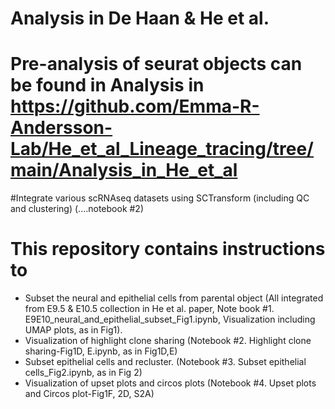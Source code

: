 # Analysis in De Haan & He et al.

# Pre-analysis of seurat objects can be found in Analysis in https://github.com/Emma-R-Andersson-Lab/He_et_al_Lineage_tracing/tree/main/Analysis_in_He_et_al


#Integrate various scRNAseq datasets using SCTransform (including QC and clustering) (....notebook #2)

# This repository contains instructions to

- Subset the neural and epithelial cells from parental object (All integrated from E9.5 & E10.5 collection in He et al. paper,
  Note book #1. E9E10_neural_and_epithelial_subset_Fig1.ipynb, Visualization including UMAP plots, as in Fig1).
- Visualization of highlight clone sharing (Notebook #2. Highlight clone sharing-Fig1D, E.ipynb, as in Fig1D,E)
- Subset epithelial cells and recluster. (Notebook #3. Subset epithelial cells_Fig2.ipynb, as in Fig 2)
- Visualization of upset plots and circos plots (Notebook #4. Upset plots and Circos plot-Fig1F, 2D, S2A)
